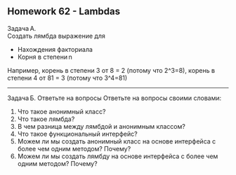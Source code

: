 Homework 62 - Lambdas
-------------------------------------------
Задача A.  
Создать лямбда выражение для 

 - Нахождения факториала 
 - Корня в степени n

Например, корень в степени 3 от 8 = 2 (потому что 2^3=8), корень в степени 4 от 81 = 3 (потому что 3^4=81) 

--------------------------------------------
Задача Б. Ответьте на вопросы 
Ответьте на вопросы своими словами: 

 1. Что такое анонимный класс? 
 2. Что такое лямбда? 
 3. В чем разница между лямбдой и анонимным классом? 
 4. Что такое функциональный интерфейс?  
 5. Можем ли мы создать анонимный класс на основе интерфейса с более чем одним методом? Почему? 
 6. Можем ли мы создать лямбду на основе интерфейса с более чем одним методом? Почему? 